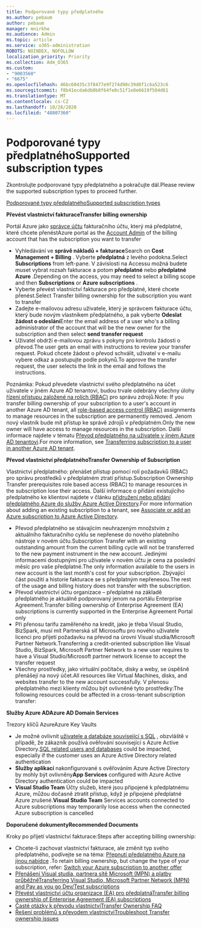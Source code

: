```yaml
---
title: Podporované typy předplatného
ms.author: pebaum
author: pebaum
manager: mnirkhe
ms.audience: Admin
ms.topic: article
ms.service: o365-administration
ROBOTS: NOINDEX, NOFOLLOW
localization_priority: Priority
ms.collection: Adm_O365
ms.custom:
- "9003560"
- "6675"
ms.openlocfilehash: 46bc60435c3f8477e9f274d90c39d0f1c6a523c6
ms.sourcegitcommit: f8b41ecda6db0b8f64fe0c51f1e8e6619f504d61
ms.translationtype: MT
ms.contentlocale: cs-CZ
ms.lasthandoff: 10/28/2020
ms.locfileid: "48807360"
---
```

# <a name="supported-subscription-types"></a><span data-ttu-id="7f073-102">Podporované typy předplatného</span><span class="sxs-lookup"><span data-stu-id="7f073-102">Supported subscription types</span></span>

<span data-ttu-id="7f073-103">Zkontrolujte podporované typy předplatného a pokračujte dál.</span><span class="sxs-lookup"><span data-stu-id="7f073-103">Please review the supported subscription types to proceed further.</span></span>

[<span data-ttu-id="7f073-104">Podporované typy předplatného</span><span class="sxs-lookup"><span data-stu-id="7f073-104">Supported subscription types</span></span>](https://docs.microsoft.com/azure/billing/billing-subscription-transfer?WT.mc_id=Portal-Microsoft_Azure_Support#supported-subscription-types)

<span data-ttu-id="7f073-105">**Převést vlastnictví fakturace**</span><span class="sxs-lookup"><span data-stu-id="7f073-105">**Transfer billing ownership**</span></span>

<span data-ttu-id="7f073-106">Portál Azure jako [správce účtu](https://ms.portal.azure.com/) fakturačního účtu, který má předplatné, které chcete přenést</span><span class="sxs-lookup"><span data-stu-id="7f073-106">Azure portal as the [Account Admin](https://ms.portal.azure.com/) of the billing account that has the subscription you want to transfer</span></span>

- <span data-ttu-id="7f073-107">Vyhledávání ve **správě nákladů + fakturace**</span><span class="sxs-lookup"><span data-stu-id="7f073-107">Search on **Cost Management + Billing** .</span></span> <span data-ttu-id="7f073-108">Vyberte **předplatná** z levého podokna.</span><span class="sxs-lookup"><span data-stu-id="7f073-108">Select **Subscriptions** from left-pane.</span></span> <span data-ttu-id="7f073-109">V závislosti na Accessu možná budete muset vybrat rozsah fakturace a potom **předplatné** nebo **předplatné Azure** .</span><span class="sxs-lookup"><span data-stu-id="7f073-109">Depending on the access, you may need to select a billing scope and then **Subscriptions** or **Azure subscriptions** .</span></span>
- <span data-ttu-id="7f073-110">Vyberte převést vlastnictví fakturace pro předplatné, které chcete přenést.</span><span class="sxs-lookup"><span data-stu-id="7f073-110">Select Transfer billing ownership for the subscription you want to transfer</span></span>
- <span data-ttu-id="7f073-111">Zadejte e-mailovou adresu uživatele, který je správcem fakturace účtu, který bude novým vlastníkem předplatného, a pak vyberte **Odeslat žádost o odeslání**</span><span class="sxs-lookup"><span data-stu-id="7f073-111">Enter the email address of a user who's a billing administrator of the account that will be the new owner for the subscription and then select **send transfer request**</span></span>
- <span data-ttu-id="7f073-112">Uživatel obdrží e-mailovou zprávu s pokyny pro kontrolu žádosti o převod.</span><span class="sxs-lookup"><span data-stu-id="7f073-112">The user gets an email with instructions to review your transfer request.</span></span> <span data-ttu-id="7f073-113">Pokud chcete žádost o převod schválit, uživatel v e-mailu vybere odkaz a postupujte podle pokynů.</span><span class="sxs-lookup"><span data-stu-id="7f073-113">To approve the transfer request, the user selects the link in the email and follows the instructions.</span></span>

<span data-ttu-id="7f073-114">Poznámka: Pokud převedete vlastnictví svého předplatného na účet uživatele v jiném Azure AD tenantovi, budou trvale odebrány všechny úlohy [řízení přístupu založené na rolích (RBAC)](https://docs.microsoft.com/azure/role-based-access-control/overview?WT.mc_id=Portal-Microsoft_Azure_Support) pro správu zdrojů.</span><span class="sxs-lookup"><span data-stu-id="7f073-114">Note: If you transfer billing ownership of your subscription to a user's account in another Azure AD tenant, all [role-based access control (RBAC)](https://docs.microsoft.com/azure/role-based-access-control/overview?WT.mc_id=Portal-Microsoft_Azure_Support) assignments to manage resources in the subscription are permanently removed.</span></span> <span data-ttu-id="7f073-115">Jenom nový vlastník bude mít přístup ke správě zdrojů v předplatném.</span><span class="sxs-lookup"><span data-stu-id="7f073-115">Only the new owner will have access to manage resources in the subscription.</span></span> <span data-ttu-id="7f073-116">Další informace najdete v tématu [Převod předplatného na uživatele v jiném Azure AD tenantovi](https://docs.microsoft.com/azure/active-directory/managed-identities-azure-resources/known-issues?WT.mc_id=Portal-Microsoft_Azure_Support).</span><span class="sxs-lookup"><span data-stu-id="7f073-116">For more information, see [Transferring subscription to a user in another Azure AD tenant](https://docs.microsoft.com/azure/active-directory/managed-identities-azure-resources/known-issues?WT.mc_id=Portal-Microsoft_Azure_Support).</span></span>

<span data-ttu-id="7f073-117">**Převod vlastnictví předplatného**</span><span class="sxs-lookup"><span data-stu-id="7f073-117">**Transfer Ownership of Subscription**</span></span>

<span data-ttu-id="7f073-118">Vlastnictví předplatného: přenášet přístup pomocí rolí požadavků (RBAC) pro správu prostředků v předplatném ztratí přístup.</span><span class="sxs-lookup"><span data-stu-id="7f073-118">Subscription Ownership Transfer prerequisites role based access (RBAC) to manage resources in the subscription lose their access.</span></span> <span data-ttu-id="7f073-119">Další informace o přidání existujícího předplatného ke klientovi najdete v článku [přidružení nebo přidání předplatného Azure do služby Azure Active Directory](https://docs.microsoft.com/azure/active-directory/fundamentals/active-directory-how-subscriptions-associated-directory?WT.mc_id=Portal-Microsoft_Azure_Support).</span><span class="sxs-lookup"><span data-stu-id="7f073-119">For more information about adding an existing subscription to a tenant, see [Associate or add an Azure subscription to Azure Active Directory](https://docs.microsoft.com/azure/active-directory/fundamentals/active-directory-how-subscriptions-associated-directory?WT.mc_id=Portal-Microsoft_Azure_Support).</span></span>

- <span data-ttu-id="7f073-120">Převod předplatného se stávajícím neuhrazeným množstvím z aktuálního fakturačního cyklu se nepřenese do nového platebního nástroje v novém účtu.</span><span class="sxs-lookup"><span data-stu-id="7f073-120">Subscription Transfer with an existing outstanding amount from the current billing cycle will not be transferred to the new payment instrument in the new account.</span></span> <span data-ttu-id="7f073-121">Jedinými informacemi dostupnými pro uživatele v novém účtu je cena za poslední měsíc pro vaše předplatné.</span><span class="sxs-lookup"><span data-stu-id="7f073-121">The only information available to the users in new account is the last month's cost for your subscription.</span></span> <span data-ttu-id="7f073-122">Zbývající část použití a historie fakturace se s předplatným nepřenesou.</span><span class="sxs-lookup"><span data-stu-id="7f073-122">The rest of the usage and billing history does not transfer with the subscription.</span></span>
- <span data-ttu-id="7f073-123">Převod vlastnictví účtu organizace – předplatné na základě předplatného je aktuálně podporovaný jenom na portálu Enterprise Agreement.</span><span class="sxs-lookup"><span data-stu-id="7f073-123">Transfer billing ownership of Enterprise Agreement (EA) subscriptions is currently supported in the Enterprise Agreement Portal only</span></span>
- <span data-ttu-id="7f073-124">Při přenosu tarifu zaměřeného na kredit, jako je třeba Visual Studio, BizSpark, musí mít Partnerská síť Microsoftu pro nového uživatele licenci pro přijetí požadavku na převod na úrovni Visual studia/Microsoft Partner Network.</span><span class="sxs-lookup"><span data-stu-id="7f073-124">Transferring a credit-oriented subscription like Visual Studio, BizSpark, Microsoft Partner Network to a new user requires to have a Visual Studio/Microsoft partner network license to accept the transfer request</span></span>
- <span data-ttu-id="7f073-125">Všechny prostředky, jako virtuální počítače, disky a weby, se úspěšně přenášejí na nový účet.</span><span class="sxs-lookup"><span data-stu-id="7f073-125">All resources like Virtual Machines, disks, and websites transfer to the new account successfully.</span></span> <span data-ttu-id="7f073-126">V přenosu předplatného mezi klienty můžou být ovlivněné tyto prostředky:</span><span class="sxs-lookup"><span data-stu-id="7f073-126">The following resources could be affected in a cross-tenant subscription transfer:</span></span>

<span data-ttu-id="7f073-127">**Služby Azure AD**</span><span class="sxs-lookup"><span data-stu-id="7f073-127">**Azure AD Domain Services**</span></span>

<span data-ttu-id="7f073-128">Trezory klíčů Azure</span><span class="sxs-lookup"><span data-stu-id="7f073-128">Azure Key Vaults</span></span>

- <span data-ttu-id="7f073-129">Je možné ovlivnit [uživatele a databáze související s SQL](https://docs.microsoft.com/azure/sql-database/sql-database-aad-authentication-configure?WT.mc_id=Portal-Microsoft_Azure_Support) , obzvláště v případě, že zákazník používá ověřování související s Azure Active Directory.</span><span class="sxs-lookup"><span data-stu-id="7f073-129">[SQL related users and databases](https://docs.microsoft.com/azure/sql-database/sql-database-aad-authentication-configure?WT.mc_id=Portal-Microsoft_Azure_Support) could be impacted, especially if the customer uses an Azure Active Directory related authentication</span></span>
- <span data-ttu-id="7f073-130">**Služby aplikací** nakonfigurované s ověřováním Azure Active Directory by mohly být ovlivněny</span><span class="sxs-lookup"><span data-stu-id="7f073-130">**App Services** configured with Azure Active Directory authentication could be impacted</span></span>
- <span data-ttu-id="7f073-131">**Visual Studio Team** Účty služeb, které jsou připojené k předplatnému Azure, můžou dočasně ztratit přístup, když je připojené předplatné Azure zrušené.</span><span class="sxs-lookup"><span data-stu-id="7f073-131">**Visual Studio Team** Services accounts connected to Azure subscriptions may temporarily lose access when the connected Azure subscription is cancelled</span></span>

<span data-ttu-id="7f073-132">**Doporučené dokumenty**</span><span class="sxs-lookup"><span data-stu-id="7f073-132">**Recommended Documents**</span></span>

<span data-ttu-id="7f073-133">Kroky po přijetí vlastnictví fakturace:</span><span class="sxs-lookup"><span data-stu-id="7f073-133">Steps after accepting billing ownership:</span></span>

- <span data-ttu-id="7f073-134">Chcete-li zachovat vlastnictví fakturace, ale změnit typ svého předplatného, podívejte se na téma: [Přepnutí předplatného Azure na jinou nabídce](https://docs.microsoft.com/azure/billing/billing-how-to-switch-azure-offer?WT.mc_id=Portal-Microsoft_Azure_Support) .</span><span class="sxs-lookup"><span data-stu-id="7f073-134">To retain billing ownership, but change the type of your subscription, refer: [Switch your Azure subscription to another offer](https://docs.microsoft.com/azure/billing/billing-how-to-switch-azure-offer?WT.mc_id=Portal-Microsoft_Azure_Support)</span></span>
- [<span data-ttu-id="7f073-135">Přenášení Visual studia, partnera sítě Microsoft (MPN) a platby průběžně</span><span class="sxs-lookup"><span data-stu-id="7f073-135">Transferring Visual Studio, Microsoft Partner Network (MPN) and Pay as you go Dev/Test subscriptions</span></span>](https://docs.microsoft.com/azure/billing/billing-subscription-transfer?WT.mc_id=Portal-Microsoft_Azure_Support#transferring-visual-studio-microsoft-partner-network-mpn-and-pay-as-you-go-devtest-subscriptions)
- [<span data-ttu-id="7f073-136">Převést vlastnictví účtu organizace (EA) pro předplatná</span><span class="sxs-lookup"><span data-stu-id="7f073-136">Transfer billing ownership of Enterprise Agreement (EA) subscriptions</span></span>](https://docs.microsoft.com/azure/billing/billing-subscription-transfer?WT.mc_id=Portal-Microsoft_Azure_Support#transfer-billing-ownership-of-enterprise-agreement-ea-subscriptions)
- [<span data-ttu-id="7f073-137">Časté otázky k převodu vlastnictví</span><span class="sxs-lookup"><span data-stu-id="7f073-137">Transfer Ownership FAQ</span></span>](https://docs.microsoft.com/azure/billing/billing-subscription-transfer?WT.mc_id=Portal-Microsoft_Azure_Support#frequently-asked-questions-faq-for-senders)
- [<span data-ttu-id="7f073-138">Řešení problémů s převodem vlastnictví</span><span class="sxs-lookup"><span data-stu-id="7f073-138">Troubleshoot Transfer ownership issues</span></span>](https://docs.microsoft.com/azure/billing/billing-subscription-transfer?WT.mc_id=Portal-Microsoft_Azure_Support#troubleshooting)